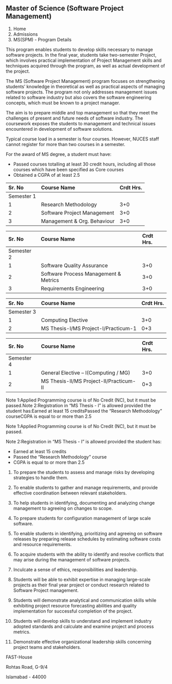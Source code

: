 ## Master of Science (Software Project Management)

1. Home
2. Admissions
3. MS(SPM) - Program Details

This program enables students to develop skills necessary to manage software projects. In the final year, students take two-semester Project, which involves practical implementation of Project Management skills and techniques acquired through the program, as well as actual development of the project.

The MS (Software Project Management) program focuses on strengthening students’ knowledge in theoretical as well as practical aspects of managing software projects. The program not only addresses management issues related to software industry but also covers the software engineering concepts, which must be known to a project manager.

The aim is to prepare middle and top management so that they meet the challenges of present and future needs of software industry. The coursework exposes the students to management and technical issues encountered in development of software solutions.

Typical course load in a semester is four courses. However, NUCES staff cannot register for more than two courses in a semester.

For the award of MS degree, a student must have:

- Passed courses totalling at least 30 credit hours, including all those courses which have been specified as Core courses
- Obtained a CGPA of at least 2.5

| Sr. No | Course Name | Crdt Hrs. |
| :-- | :-- | :-- |
| Semester 1 |
| 1 | Research Methodology | 3+0 |
| 2 | Software Project Management | 3+0 |
| 3 | Management & Org. Behaviour | 3+0 |

| Sr. No | Course Name | Crdt Hrs. |
| :-- | :-- | :-- |
| Semester 2 |
| 1 | Software Quality Assurance | 3+0 |
| 2 | Software Process Management & Metrics | 3+0 |
| 3 | Requirements Engineering | 3+0 |

| Sr. No | Course Name | Crdt Hrs. |
| :-- | :-- | :-- |
| Semester 3 |
| 1 | Computing Elective | 3+0 |
| 2 | MS Thesis-I/MS Project-I/Practicum-1 | 0+3 |

| Sr. No | Course Name | Crdt Hrs. |
| :-- | :-- | :-- |
| Semester 4 |
| 1 | General Elective – I(Computing / MG) | 3+0 |
| 2 | MS Thesis-II/MS Project-II/Practicum-II | 0+3 |

Note 1:Applied Programming course is of No Credit (NC), but it must be passed.Note 2:Registration in “MS Thesis - I” is allowed provided the student has:Earned at least 15 creditsPassed the “Research Methodology” courseCGPA is equal to or more than 2.5

Note 1:Applied Programming course is of No Credit (NC), but it must be passed.

Note 2:Registration in “MS Thesis - I” is allowed provided the student has:

- Earned at least 15 credits
- Passed the “Research Methodology” course
- CGPA is equal to or more than 2.5

1. To prepare the students to assess and manage risks by developing strategies to handle them.
2. To enable students to gather and manage requirements, and provide effective coordination between relevant stakeholders.
3. To help students in identifying, documenting and analyzing change management to agreeing on changes to scope.
4. To prepare students for configuration management of large scale software.
5. To enable students in identifying, prioritizing and agreeing on software releases by preparing release schedules by estimating software costs and resource requirements.
6. To acquire students with the ability to identify and resolve conflicts that may arise during the management of software projects.
7. Inculcate a sense of ethics, responsibilities and leadership.

1. Students will be able to exhibit expertise in managing large-scale projects as their final year project or conduct research related to Software Project management.
2. Students will demonstrate analytical and communication skills while exhibiting project resource forecasting abilities and quality implementation for successful completion of the project.
3. Students will develop skills to understand and implement industry adopted standards and calculate and examine project and process metrics.
4. Demonstrate effective organizational leadership skills concerning project teams and stakeholders.

FAST-House

Rohtas Road, G-9/4

Islamabad - 44000